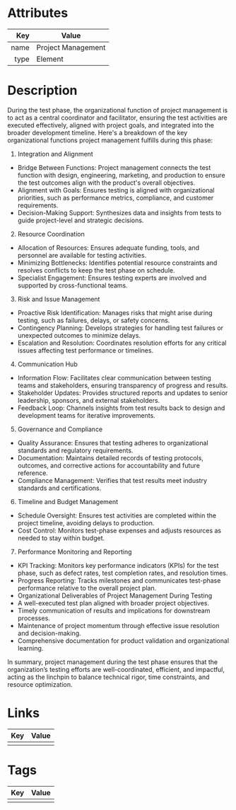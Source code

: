 # Attributes

| Key                       | Value                |
| ------------------------: | -------------------- |
| name                      | Project Management                 |
| type                      | Element    |

# Description
During the test phase, the organizational function of project management is to act as a central coordinator and facilitator, ensuring the test activities are executed effectively, aligned with project goals, and integrated into the broader development timeline. Here's a breakdown of the key organizational functions project management fulfills during this phase:

1. Integration and Alignment
- Bridge Between Functions: Project management connects the test function with design, engineering, marketing, and production to ensure the test outcomes align with the product's overall objectives.
- Alignment with Goals: Ensures testing is aligned with organizational priorities, such as performance metrics, compliance, and customer requirements.
- Decision-Making Support: Synthesizes data and insights from tests to guide project-level and strategic decisions.
2. Resource Coordination
- Allocation of Resources: Ensures adequate funding, tools, and personnel are available for testing activities.
- Minimizing Bottlenecks: Identifies potential resource constraints and resolves conflicts to keep the test phase on schedule.
- Specialist Engagement: Ensures testing experts are involved and supported by cross-functional teams.
3. Risk and Issue Management
- Proactive Risk Identification: Manages risks that might arise during testing, such as failures, delays, or safety concerns.
- Contingency Planning: Develops strategies for handling test failures or unexpected outcomes to minimize delays.
- Escalation and Resolution: Coordinates resolution efforts for any critical issues affecting test performance or timelines.
4. Communication Hub
- Information Flow: Facilitates clear communication between testing teams and stakeholders, ensuring transparency of progress and results.
- Stakeholder Updates: Provides structured reports and updates to senior leadership, sponsors, and external stakeholders.
- Feedback Loop: Channels insights from test results back to design and development teams for iterative improvements.
5. Governance and Compliance
- Quality Assurance: Ensures that testing adheres to organizational standards and regulatory requirements.
- Documentation: Maintains detailed records of testing protocols, outcomes, and corrective actions for accountability and future reference.
- Compliance Management: Verifies that test results meet industry standards and certifications.
6. Timeline and Budget Management
- Schedule Oversight: Ensures test activities are completed within the project timeline, avoiding delays to production.
- Cost Control: Monitors test-phase expenses and adjusts resources as needed to stay within budget.
7. Performance Monitoring and Reporting
- KPI Tracking: Monitors key performance indicators (KPIs) for the test phase, such as defect rates, test completion rates, and resolution times.
- Progress Reporting: Tracks milestones and communicates test-phase performance relative to the overall project plan.
- Organizational Deliverables of Project Management During Testing
- A well-executed test plan aligned with broader project objectives.
- Timely communication of results and implications for downstream processes.
- Maintenance of project momentum through effective issue resolution and decision-making.
- Comprehensive documentation for product validation and organizational learning.

In summary, project management during the test phase ensures that the organization’s testing efforts are well-coordinated, efficient, and impactful, acting as the linchpin to balance technical rigor, time constraints, and resource optimization.

# Links

| Key                       | Value                |
| ------------------------: | -------------------- |
|                           |                      |

# Tags

| Key                       | Value                |
| ------------------------: | -------------------- |
|                           |                      |
